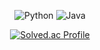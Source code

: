 <div align="center">   

![Python](https://img.shields.io/badge/Python-3776AB?style=for-the-badge&logo=python&logoColor=white)
![Java](https://img.shields.io/badge/Java-ED8B00?style=for-the-badge&logo=OpenJDK&logoColor=white)<br/>

[![Solved.ac Profile](http://mazassumnida.wtf/api/v2/generate_badge?boj=wwan13)](https://solved.ac//)

</div>

